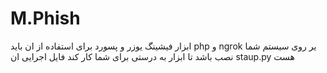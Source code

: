 
# M.Phish
ابزار فیشینگ یوزر و پسورد برای استفاده از ان باید php و ngrok یر روی سیستم شما نصب باشد تا ابزار به درستی برای شما کار کند فایل اجرایی ان staup.py هست
